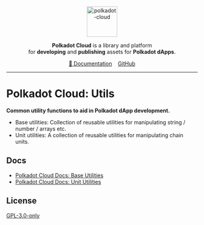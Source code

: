 <br />
<p align="center">
  <a href="https://github.com/polkadot-cloud/library">
    <img alt="polkadot-cloud" title="polkadot-cloud" src="https://raw.githubusercontent.com/polkadot-cloud/library/main/app/public/img/cloud.png" width="80" />
  </a>
</p>

<p align="center">
  <b>Polkadot Cloud</b> is a library and platform <br />
  for <b>developing</b> and <b>publishing</b> assets for <b>Polkadot dApps</b>.
</p>

<div align="center">
<a href="https://polkadot.cloud/overview">📖 Documentation</a>&nbsp;&nbsp;&nbsp;&nbsp;<a href="https://github.com/polkadot-cloud/library"">GitHub</a>
</div>

<hr>

# Polkadot Cloud: Utils

**Common utility functions to aid in Polkadot dApp development.**

- Base utilities: Collection of reusable utilities for manipulating string / number / arrays etc.
- Unit utilities: A collection of reusable utilities for manipulating chain units.

## Docs

- [Polkadot Cloud Docs: Base Utilities](https://polkadot.cloud/base-utilities)
- [Polkadot Cloud Docs: Unit Utilities](https://polkadot.cloud/unit_utilities)

## License

[GPL-3.0-only](https://spdx.org/licenses/GPL-3.0-only.html)
